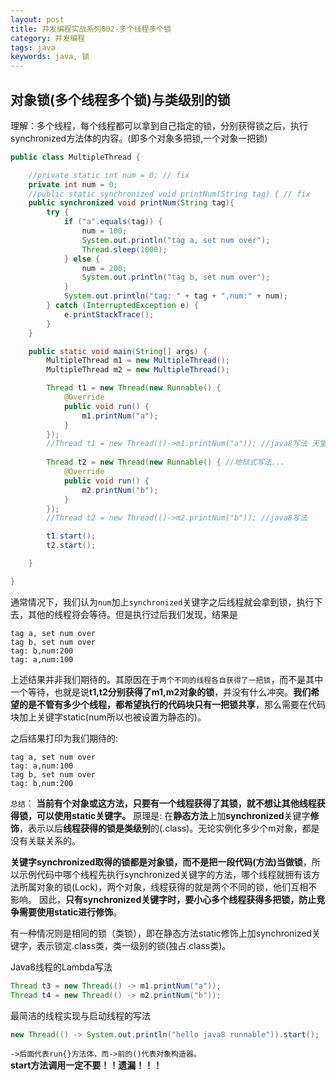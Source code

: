 ```yaml
---
layout: post
title: 并发编程实战系列002-多个线程多个锁
category: 并发编程
tags: java
keywords: java, 锁
---
```


## 对象锁(多个线程多个锁)与类级别的锁

理解：多个线程，每个线程都可以拿到自己指定的锁，分别获得锁之后，执行synchronized方法体的内容。(即多个对象多把锁,一个对象一把锁)  

```java
public class MultipleThread {

    //private static int num = 0; // fix
    private int num = 0;
    //public static synchronized void printNum(String tag) { // fix
    public synchronized void printNum(String tag){
        try {
            if ("a".equals(tag)) {
                num = 100;
                System.out.println("tag a, set num over");
                Thread.sleep(1000);
            } else {
                num = 200;
                System.out.println("tag b, set num over");
            }
            System.out.println("tag: " + tag + ",num:" + num);
        } catch (InterruptedException e) {
            e.printStackTrace();
        }
    }

    public static void main(String[] args) {
        MultipleThread m1 = new MultipleThread();
        MultipleThread m2 = new MultipleThread();

        Thread t1 = new Thread(new Runnable() {
            @Override
            public void run() {
                m1.printNum("a");
            }
        });
        //Thread t1 = new Thread(()->m1.printNum("a")); //java8写法 天堂写法!!
        
        Thread t2 = new Thread(new Runnable() { //地狱式写法...
            @Override
            public void run() {
                m2.printNum("b");
            }
        });
        //Thread t2 = new Thread(()->m2.printNum("b")); //java8写法

        t1.start();
        t2.start();

    }

}
```

通常情况下，我们认为`num`加上`synchronized`关键字之后线程就会拿到锁，执行下去，其他的线程将会等待。但是执行过后我们发现，结果是

```
tag a, set num over
tag b, set num over
tag: b,num:200
tag: a,num:100
```

上述结果并非我们期待的。其原因在于`两个不同的线程各自获得了一把锁`，而不是其中一个等待，也就是说**t1,t2分别获得了m1,m2对象的锁**，并没有什么冲突。**我们希望的是不管有多少个线程，都希望执行的代码块只有一把锁共享**，那么需要在代码块加上关键字static(num所以也被设置为静态的)。  

之后结果打印为我们期待的:

```
tag a, set num over
tag: a,num:100
tag b, set num over
tag: b,num:200
```

`总结`： **当前有个对象或这方法，只要有一个线程获得了其锁，就不想让其他线程获得锁，可以使用static关键字。**
原理是: 在**静态方法**上加**synchronized**关键字**修饰**，表示以后**线程获得的锁是类级别**的(.class)。无论实例化多少个m对象，都是没有关联关系的。

**关键字synchronized取得的锁都是对象锁，而不是把一段代码(方法)当做锁**，所以示例代码中哪个线程先执行synchronized关键字的方法，哪个线程就拥有该方法所属对象的锁(Lock)，两个对象，线程获得的就是两个不同的锁，他们互相不影响。  因此，**只有synchronized关键字时，要小心多个线程获得多把锁，防止竞争需要使用static进行修饰**。

有一种情况则是相同的锁（类锁），即在静态方法static修饰上加synchronized关键字，表示锁定.class类，类一级别的锁(独占.class类)。

Java8线程的Lambda写法

```java
Thread t3 = new Thread(() -> m1.printNum("a"));
Thread t4 = new Thread(() -> m2.printNum("b"));
```

最简洁的线程实现与启动线程的写法

```java
new Thread(() -> System.out.println("hello java8 runnable")).start(); 
```
`->后面代表run{}方法体，而->前的()代表对象构造器。`  
**start方法调用一定不要！！遗漏！！！**


